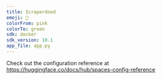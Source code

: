 ```yaml
---
title: Scraperdood
emoji: 🚀
colorFrom: pink
colorTo: green
sdk: docker
sdk_version: 10.1
app_file: app.py
---
```


Check out the configuration reference at https://huggingface.co/docs/hub/spaces-config-reference
